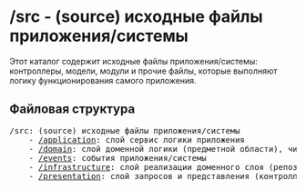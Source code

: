 # /src - (source) исходные файлы приложения/системы

Этот
каталог
содержит
исходные
файлы
приложения/системы:
контроллеры,
модели,
модули
и
прочие
файлы,
которые
выполняют
логику
функционирования
самого
приложения.

## Файловая структура

<pre>
/src: (source) исходные файлы приложения/системы
    - <a href="application/README.md">/application</a>: слой сервис логики приложения
    - <a href="domain/README.md">/domain</a>: слой доменной логики (предметной области), чистой бизнес логики без привязки к фреймворку
    - <a href="events/README.md">/events</a>: события приложения/системы
    - <a href="infrastructure/README.md">/infrastructure</a>: слой реализации доменного слоя (репозитории, модели и прочие элементы)
    - <a href="presentation/README.md">/presentation</a>: слой запросов и представления (контроллеры и виды)
</pre>